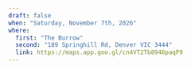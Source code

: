 ```yaml
---
draft: false
when: "Saturday, November 7th, 2026"
where:
  first: "The Burrow"
  second: "189 Springhill Rd, Denver VIC 3444"
  link: https://maps.app.goo.gl/cn4VT2Tb8946paqP9
---
```

